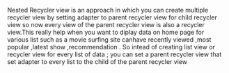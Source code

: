 
Nested Recycler view is an approach in which you can create multiple recycler view by setting adapter to parent recycler view for child recycler view so now every view of the parent recycler view is also a recycler view.This really help when you want to diplay data on home page for various list such as a movie surfing site canhave recently viewed ,most popular ,latest show ,recommendation . So intead of creating list view or recycler view for every list of data ; you can set a parent recycler view that set adapter to every list to the child of the parent recycler view
